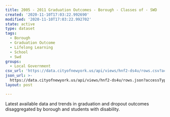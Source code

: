 ```yaml
---
title: 2005 - 2011 Graduation Outcomes - Borough - Classes of - SWD
created: '2020-11-10T17:03:22.992690'
modified: '2020-11-10T17:03:22.992702'
state: active
type: dataset
tags:
  - Borough
  - Graduation Outcome
  - Lifelong Learning
  - School
  - Swd
groups:
  - Local Government
csv_url: 'https://data.cityofnewyork.us/api/views/hnf2-ds4u/rows.csv?accessType=DOWNLOAD'
json_url: >-
  https://data.cityofnewyork.us/api/views/hnf2-ds4u/rows.json?accessType=DOWNLOAD
layout: post

---
```

Latest available data and trends in graduation and dropout outcomes disaggregated by borough and students with disability.
